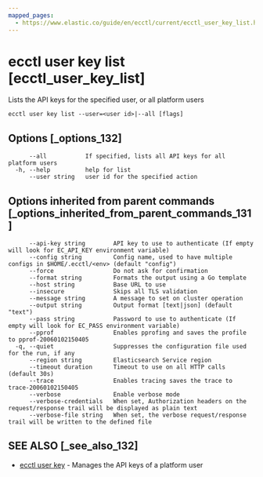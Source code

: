 ```yaml
---
mapped_pages:
  - https://www.elastic.co/guide/en/ecctl/current/ecctl_user_key_list.html
---
```


# ecctl user key list [ecctl_user_key_list]

Lists the API keys for the specified user, or all platform users

```
ecctl user key list --user=<user id>|--all [flags]
```


## Options [_options_132]

```
      --all           If specified, lists all API keys for all platform users
  -h, --help          help for list
      --user string   user id for the specified action
```


## Options inherited from parent commands [_options_inherited_from_parent_commands_131]

```
      --api-key string        API key to use to authenticate (If empty will look for EC_API_KEY environment variable)
      --config string         Config name, used to have multiple configs in $HOME/.ecctl/<env> (default "config")
      --force                 Do not ask for confirmation
      --format string         Formats the output using a Go template
      --host string           Base URL to use
      --insecure              Skips all TLS validation
      --message string        A message to set on cluster operation
      --output string         Output format [text|json] (default "text")
      --pass string           Password to use to authenticate (If empty will look for EC_PASS environment variable)
      --pprof                 Enables pprofing and saves the profile to pprof-20060102150405
  -q, --quiet                 Suppresses the configuration file used for the run, if any
      --region string         Elasticsearch Service region
      --timeout duration      Timeout to use on all HTTP calls (default 30s)
      --trace                 Enables tracing saves the trace to trace-20060102150405
      --verbose               Enable verbose mode
      --verbose-credentials   When set, Authorization headers on the request/response trail will be displayed as plain text
      --verbose-file string   When set, the verbose request/response trail will be written to the defined file
```


## SEE ALSO [_see_also_132]

* [ecctl user key](/reference/ecctl_user_key.md)	 - Manages the API keys of a platform user

